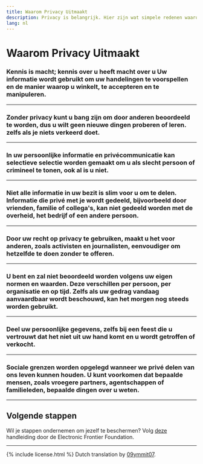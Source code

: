 ```yaml
---
title: Waarom Privacy Uitmaakt
description: Privacy is belangrijk. Hier zijn wat simpele redenen waarom.
lang: nl
---
```


# Waarom Privacy Uitmaakt

### Kennis is macht; kennis over u heeft macht over u Uw informatie wordt gebruikt om uw handelingen te voorspellen en de manier waarop u winkelt, te accepteren en te manipuleren.

---
### Zonder privacy kunt u bang zijn om door anderen beoordeeld te worden, dus u wilt geen nieuwe dingen proberen of leren. zelfs als je niets verkeerd doet.

---
### In uw persoonlijke informatie en privécommunicatie kan selectieve selectie worden gemaakt om u als slecht persoon of crimineel te tonen, ook al is u niet.

---
### Niet alle informatie in uw bezit is slim voor u om te delen. Informatie die privé met je wordt gedeeld, bijvoorbeeld door vrienden, familie of collega's, kan niet gedeeld worden met de overheid, het bedrijf of een andere persoon.

---
### Door uw recht op privacy te gebruiken, maakt u het voor anderen, zoals activisten en journalisten, eenvoudiger om hetzelfde te doen zonder te offeren.

---
### U bent en zal niet beoordeeld worden volgens uw eigen normen en waarden. Deze verschillen per persoon, per organisatie en op tijd. Zelfs als uw gedrag vandaag aanvaardbaar wordt beschouwd, kan het morgen nog steeds worden gebruikt.

---
### Deel uw persoonlijke gegevens, zelfs bij een feest die u vertrouwt dat het niet uit uw hand komt en u wordt getroffen of verkocht.

---
### Sociale grenzen worden opgelegd wanneer we privé delen van ons leven kunnen houden. U kunt voorkomen dat bepaalde mensen, zoals vroegere partners, agentschappen of familieleden, bepaalde dingen over u weten.

-----

## Volgende stappen
Wil je stappen ondernemen om jezelf te beschermen? Volg [deze](https://ssd.eff.org) handleiding door de Electronic Frontier Foundation.

-----
{% include license.html %}
Dutch translation by [09ymmit07](https://www.reddit.com/r/translator/comments/752qcf/english_any_translating_whyprivacymattersorg_a/do32oqw/).

